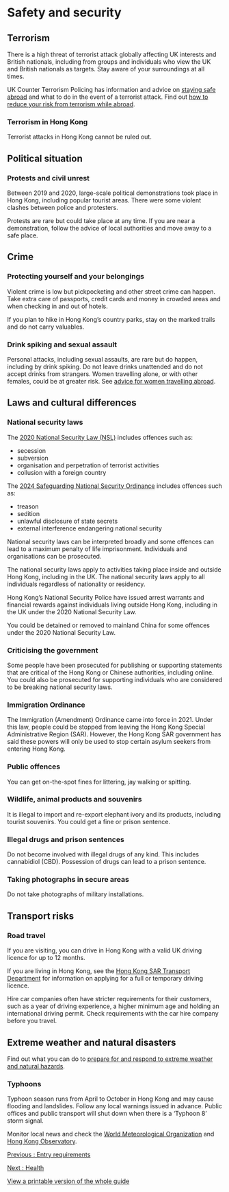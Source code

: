 # Safety and security

## Terrorism

There is a high threat of terrorist attack globally affecting UK interests and British nationals, including from groups and individuals who view the UK and British nationals as targets. Stay aware of your surroundings at all times.

UK Counter Terrorism Policing has information and advice on [staying safe abroad](https://www.counterterrorism.police.uk/safetyadvice/) and what to do in the event of a terrorist attack. Find out [how to reduce your risk from terrorism while abroad](https://www.gov.uk/guidance/reduce-your-risk-from-terrorism-while-abroad).

### Terrorism in Hong Kong

Terrorist attacks in Hong Kong cannot be ruled out.

## Political situation

### Protests and civil unrest

Between 2019 and 2020, large-scale political demonstrations took place in Hong Kong, including popular tourist areas. There were some violent clashes between police and protesters.

Protests are rare but could take place at any time. If you are near a demonstration, follow the advice of local authorities and move away to a safe place.

## Crime

### Protecting yourself and your belongings

Violent crime is low but pickpocketing and other street crime can happen. Take extra care of passports, credit cards and money in crowded areas and when checking in and out of hotels.

If you plan to hike in Hong Kong’s country parks, stay on the marked trails and do not carry valuables.

### Drink spiking and sexual assault

Personal attacks, including sexual assaults, are rare but do happen, including by drink spiking. Do not leave drinks unattended and do not accept drinks from strangers. Women travelling alone, or with other females, could be at greater risk. See [advice for women travelling abroad](https://www.gov.uk/guidance/advice-for-women-travelling-abroad).

## Laws and cultural differences

### National security laws

The [2020 National Security Law (NSL)](https://www.gld.gov.hk/egazette/english/gazette/volume.php?year=2020&vol=24&no=48&extra=1&type=0) includes offences such as:

* secession
* subversion
* organisation and perpetration of terrorist activities
* collusion with a foreign country

The [2024 Safeguarding National Security Ordinance](https://www.sb.gov.hk/eng/bl23/consultation.html) includes offences such as:

* treason
* sedition
* unlawful disclosure of state secrets
* external interference endangering national security

National security laws can be interpreted broadly and some offences can lead to a maximum penalty of life imprisonment. Individuals and organisations can be prosecuted.

The national security laws apply to activities taking place inside and outside Hong Kong, including in the UK. The national security laws apply to all individuals regardless of nationality or residency.

Hong Kong’s National Security Police have issued arrest warrants and financial rewards against individuals living outside Hong Kong, including in the UK under the 2020 National Security Law.

You could be detained or removed to mainland China for some offences under the 2020 National Security Law.

### Criticising the government

Some people have been prosecuted for publishing or supporting statements that are critical of the Hong Kong or Chinese authorities, including online. You could also be prosecuted for supporting individuals who are considered to be breaking national security laws.

### Immigration Ordinance

The Immigration (Amendment) Ordinance came into force in 2021. Under this law, people could be stopped from leaving the Hong Kong Special Administrative Region (SAR). However, the Hong Kong SAR government has said these powers will only be used to stop certain asylum seekers from entering Hong Kong.

### Public offences

You can get on-the-spot fines for littering, jay walking or spitting.

### Wildlife, animal products and souvenirs

It is illegal to import and re-export elephant ivory and its products, including tourist souvenirs. You could get a fine or prison sentence.

### Illegal drugs and prison sentences

Do not become involved with illegal drugs of any kind. This includes cannabidiol (CBD). Possession of drugs can lead to a prison sentence.

### Taking photographs in secure areas

Do not take photographs of military installations.

## Transport risks

### Road travel

If you are visiting, you can drive in Hong Kong with a valid UK driving licence for up to 12 months.

If you are living in Hong Kong, see the [Hong Kong SAR Transport Department](https://www.td.gov.hk/en/public_services/licences_and_permits/driving_licences/how_to_apply_for_a_driving_licence/driving_in_hong_kong_for_overseas_driving_licence_/index.html) for information on applying for a full or temporary driving licence.

Hire car companies often have stricter requirements for their customers, such as a year of driving experience, a higher minimum age and holding an international driving permit. Check requirements with the car hire company before you travel.

## Extreme weather and natural disasters

Find out what you can do to [prepare for and respond to extreme weather and natural hazards](https://www.gov.uk/guidance/tropical-cyclones).

### Typhoons

Typhoon season runs from April to October in Hong Kong and may cause flooding and landslides. Follow any local warnings issued in advance. Public offices and public transport will shut down when there is a ‘Typhoon 8’ storm signal.

Monitor local news and check the [World Meteorological Organization](https://severeweather.wmo.int/tc/wnp/index.html) and [Hong Kong Observatory](https://www.hko.gov.hk/en/index.html).

[Previous
:
Entry requirements](/foreign-travel-advice/hong-kong/entry-requirements)

[Next
:
Health](/foreign-travel-advice/hong-kong/health)

[View a printable version of the whole guide](/foreign-travel-advice/hong-kong/print)